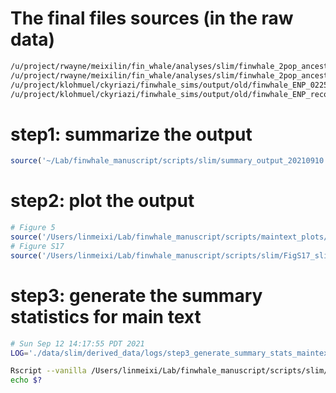# The final files sources (in the raw data)

```bash
/u/project/rwayne/meixilin/fin_whale/analyses/slim/finwhale_2pop_ancestralChange_040121
/u/project/rwayne/meixilin/fin_whale/analyses/slim/finwhale_2pop_ancestralChange_noMig_040121
/u/project/klohmuel/ckyriazi/finwhale_sims/output/old/finwhale_ENP_022521
/u/project/klohmuel/ckyriazi/finwhale_sims/output/old/finwhale_ENP_recovery_022521
```

# step1: summarize the output

```R
source('~/Lab/finwhale_manuscript/scripts/slim/summary_output_20210910.R', echo=TRUE)
```

# step2: plot the output

```R
# Figure 5
source('/Users/linmeixi/Lab/finwhale_manuscript/scripts/maintext_plots/Fig5_slim_enp20gen_ancsplit_20210910.R', echo = TRUE)
# Figure S17
source('/Users/linmeixi/Lab/finwhale_manuscript/scripts/slim/FigS17_slim_ancsplit_allelecount_20210912.R', echo = TRUE)
```

# step3: generate the summary statistics for main text

```bash
# Sun Sep 12 14:17:55 PDT 2021
LOG='./data/slim/derived_data/logs/step3_generate_summary_stats_maintext_20210912.log'

Rscript --vanilla /Users/linmeixi/Lab/finwhale_manuscript/scripts/slim/step3_generate_summary_stats_maintext_20210912.R &> ${LOG}
echo $?

```




